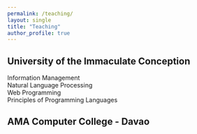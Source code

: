 ```yaml
---
permalink: /teaching/
layout: single
title: "Teaching"
author_profile: true
---
```


University of the Immaculate Conception
------
Information Management  
Natural Language Processing  
Web Programming  
Principles of Programming Languages  

AMA Computer College - Davao
------
